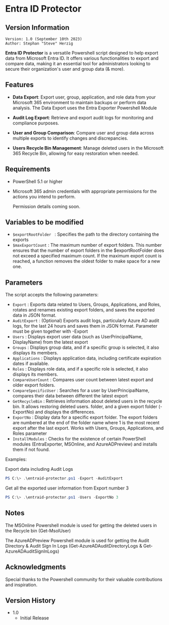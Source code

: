 # Entra ID Protector

## Version Information
~~~~
Version: 1.0 (September 10th 2023)
Author: Stephan "Steve" Herzig
~~~~

**Entra ID Protector** is a versatile Powershell script designed to help export data from Microsoft Entra ID. It offers various functionalities to export and compare data, making it an essential tool for administrators looking to secure their organization's user and group data (& more).

## Features

- **Data Export**: Export user, group, application, and role data from your Microsoft 365 environment to maintain backups or perform data analysis. The Data Export uses the Entra Exporter Powershell Module

- **Audit Log Export**: Retrieve and export audit logs for monitoring and compliance purposes.

- **User and Group Comparison**: Compare user and group data across multiple exports to identify changes and discrepancies.

- **Users Recycle Bin Management**: Manage deleted users in the Microsoft 365 Recycle Bin, allowing for easy restoration when needed.

## Requirements

- PowerShell 5.1 or higher

- Microsoft 365 admin credentials with appropriate permissions for the actions you intend to perform.

  Permission details coming soon.

## Variables to be modified
- `$exportRootFolder ` : Specifies the path to the directory containing the exports
- `$maxExportCount`    : The maximum number of export folders. This number ensures that the number of export folders in the $exportRootFolder does not exceed a specified maximum count. If the maximum export count is reached, a function removes the oldest folder to make space for a new one.

## Parameters
The script accepts the following parameters:

- `Export`              : Exports data related to Users, Groups, Applications, and Roles, rotates and renames existing export folders, and saves the exported data in JSON format.
- `AuditExport`         : (Optional) Exports audit logs, particularly Azure AD audit logs, for the last 24 hours and saves them in JSON format.
						  Parameter must be given together with -Export
- `Users`               : Displays export user data (such as UserPrincipalName, DisplayName) from the latest export
- `Groups`              : Displays group data, and if a specific group is selected, it also displays its members.
- `Applications`        : Displays application data, including certificate expiration dates if available.
- `Roles`               : Displays role data, and if a specific role is selected, it also displays its members.
- `CompareUserCount`    : Compares user count between latest export and older export folders.
- `CompareSpecificUser` : Searches for a user by UserPrincipalName, compares their data between different the latest export 
- `GetRecycleBin`       : Retrieves information about deleted users in the recycle bin. It allows restoring deleted users.
folder, and a given export folder (-ExportNo) and displays the differences.
- `ExportNo`            : Display data for a specific export folder. The export folders are numbered at the end of the folder name where 1 is the most recent export after the last export. Works with Users, Groups, Applications, and Roles parameter
- `InstallModules`      : Checks for the existence of certain PowerShell modules (EntraExporter, MSOnline, and AzureADPreview) and installs them if not found.

Examples:

Export data including Audit Logs

   ```powershell
   PS C:\> .\entraid-protector.ps1 -Export -AuditExport
   ```

Get all the exported user information from Export number 3
   ```powershell
   PS C:\> .\entraid-protector.ps1 -Users -ExportNo 3
   ```

## Notes

The MSOnline Powershell module is used for getting the deleted users in the Recycle bin (Get-MsolUser)

The AzureADPreview Powershell module is used for getting the Audit Directory & Audit Sign In Logs (Get-AzureADAuditDirectoryLogs & Get-AzureADAuditSignInLogs)

## Acknowledgments

Special thanks to the Powershell community for their valuable contributions and inspiration.

## Version History
* 1.0
    * Initial Release 
